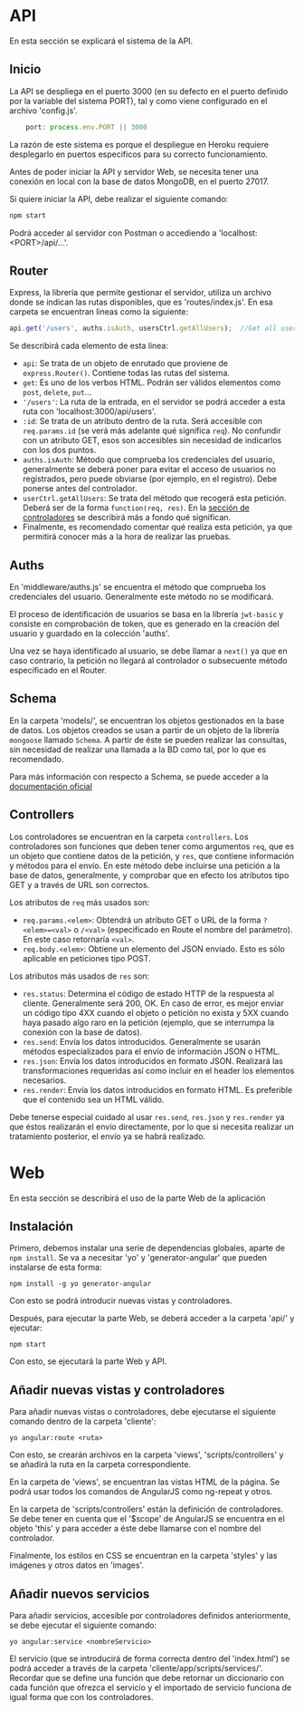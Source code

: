 # API
En esta sección se explicará el sistema de la API.

## Inicio
La API se despliega en el puerto 3000 (en su defecto en el puerto definido por la variable del sistema PORT), tal y como viene configurado en el archivo 'config.js'.
```javascript
    port: process.env.PORT || 3000
```
La razón de este sistema es porque el despliegue en Heroku requiere desplegarlo en puertos especificos para su correcto funcionamiento.

Antes de poder iniciar la API y servidor Web, se necesita tener una conexión en local con la base de datos MongoDB, en el puerto 27017.

Si quiere iniciar la API, debe realizar el siguiente comando:
```bash
npm start
```
Podrá acceder al servidor con Postman o accediendo a 'localhost:\<PORT>/api/...'.

## Router
Express, la librería que permite gestionar el servidor, utiliza un archivo donde se indican las rutas disponibles, que es 'routes/index.js'. En esa carpeta se encuentran lineas como la siguiente:
```javascript
api.get('/users', auths.isAuth, usersCtrl.getAllUsers);  //Get all users
```
Se describirá cada elemento de esta linea:
 - `api`: Se trata de un objeto de enrutado que proviene de `express.Router()`. Contiene todas las rutas del sistema.
 - `get`: Es uno de los verbos HTML. Podrán ser válidos elementos como `post`, `delete`, `put`...
 - `'/users'`: La ruta de la entrada, en el servidor se podrá acceder a esta ruta con 'localhost:3000/api/users'.
 - `:id`: Se trata de un atributo dentro de la ruta. Será accesible con `req.params.id` (se verá más adelante qué significa `req`). No confundir con un atributo GET, esos son accesibles sin necesidad de indicarlos con los dos puntos.
 - `auths.isAuth`: Método que comprueba los credenciales del usuario, generalmente se deberá poner para evitar el acceso de usuarios no registrados, pero puede obviarse (por ejemplo, en el registro). Debe ponerse antes del controlador.
 - `userCtrl.getAllUsers`: Se trata del método que recogerá esta petición. Deberá ser de la forma `function(req, res)`. En la [sección de controladores](#Controllers) se describirá más a fondo qué significan.
 - Finalmente, es recomendado comentar qué realiza esta petición, ya que permitirá conocer más a la hora de realizar las pruebas.

## Auths
En 'middleware/auths.js' se encuentra el método que comprueba los credenciales del usuario. Generalmente este método no se modificará.

El proceso de identificación de usuarios se basa en la librería `jwt-basic` y consiste en comprobación de token, que es generado en la creación del usuario y guardado en la colección 'auths'.

Una vez se haya identificado al usuario, se debe llamar a `next()` ya que en caso contrario, la petición no llegará al controlador o subsecuente método especificado en el Router.

## Schema
En la carpeta 'models/', se encuentran los objetos gestionados en la base de datos. Los objetos creados se usan a partir de un objeto de la librería `mongoose` llamado `Schema`. A partir de éste se pueden realizar las consultas, sin necesidad de realizar una llamada a la BD como tal, por lo que es recomendado.

Para más información con respecto a Schema, se puede acceder a la [documentación oficial](http://mongoosejs.com/docs/guide.html)

## Controllers
Los controladores se encuentran en la carpeta `controllers`. Los controladores son funciones que deben tener como argumentos `req`, que es un objeto que contiene datos de la petición, y `res`, que contiene información y métodos para el envío. En este método debe incluirse una petición a la base de datos, generalmente, y comprobar que en efecto los atributos tipo GET y a través de URL son correctos.

Los atributos de `req` más usados son:
 - `req.params.<elem>`: Obtendrá un atributo GET o URL de la forma `?<elem>=<val>` o `/<val>` (especificado en Route el nombre del parámetro). En este caso retornaría `<val>`.
 - `req.body.<elem>`: Obtiene un elemento del JSON enviado. Esto es sólo aplicable en peticiones tipo POST.

Los atributos más usados de `res` son: 
 - `res.status`: Determina el código de estado HTTP de la respuesta al cliente. Generalmente será 200, OK. En caso de error, es mejor enviar un código tipo 4XX cuando el objeto o petición no exista y 5XX cuando haya pasado algo raro en la petición (ejemplo, que se interrumpa la conexión con la base de datos).
 - `res.send`: Envía los datos introducidos. Generalmente se usarán métodos especializados para el envío de información JSON o HTML.
 - `res.json`: Envía los datos introducidos en formato JSON. Realizará las transformaciones requeridas así como incluir en el header los elementos necesarios.
 - `res.render`: Envía los datos introducidos en formato HTML. Es preferible que el contenido sea un HTML válido.

Debe tenerse especial cuidado al usar `res.send`, `res.json` y `res.render` ya que éstos realizarán el envío directamente, por lo que si necesita realizar un tratamiento posterior, el envío ya se habrá realizado.

# Web
En esta sección se describirá el uso de la parte Web de la aplicación

## Instalación
Primero, debemos instalar una serie de dependencias globales, aparte de `npm install`.
Se va a necesitar 'yo' y 'generator-angular' que pueden instalarse de esta forma:
```
npm install -g yo generator-angular
```
Con esto se podrá introducir nuevas vistas y controladores.

Después, para ejecutar la parte Web, se deberá acceder a la carpeta 'api/' y ejecutar:
```
npm start
```

Con esto, se ejecutará la parte Web y API.

## Añadir nuevas vistas y controladores
Para añadir nuevas vistas o controladores, debe ejecutarse el siguiente comando dentro de la carpeta 'cliente':
```
yo angular:route <ruta>
```
Con esto, se crearán archivos en la carpeta 'views', 'scripts/controllers' y se añadirá la ruta en la carpeta correspondiente. 

En la carpeta de 'views', se encuentran las vistas HTML de la página. Se podrá usar todos los comandos de AngularJS como ng-repeat y otros.

En la carpeta de 'scripts/controllers' están la definición de controladores. Se debe tener en cuenta que el '$scope' de AngularJS se encuentra en el objeto 'this' y para acceder a éste debe llamarse con el nombre del controlador.

Finalmente, los estilos en CSS se encuentran en la carpeta 'styles' y las imágenes y otros datos en 'images'.

## Añadir nuevos servicios
Para añadir servicios, accesible por controladores definidos anteriormente, se debe ejecutar el siguiente comando:
```
yo angular:service <nombreServicio>
```
El servicio (que se introducirá de forma correcta dentro del 'index.html') se podrá acceder a través de la carpeta 'cliente/app/scripts/services/'. Recordar que se define una función que debe retornar un diccionario con cada función que ofrezca el servicio y el importado de servicio funciona de igual forma que con los controladores.

